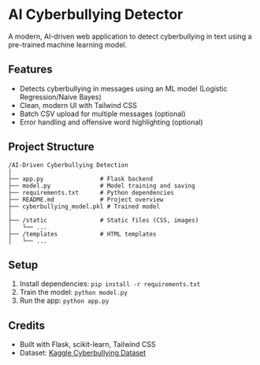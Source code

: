 # AI Cyberbullying Detector

A modern, AI-driven web application to detect cyberbullying in text using a pre-trained machine learning model.

## Features
- Detects cyberbullying in messages using an ML model (Logistic Regression/Naive Bayes)
- Clean, modern UI with Tailwind CSS
- Batch CSV upload for multiple messages (optional)
- Error handling and offensive word highlighting (optional)

## Project Structure
```
/AI-Driven Cyberbullying Detection
│
├── app.py                # Flask backend
├── model.py              # Model training and saving
├── requirements.txt      # Python dependencies
├── README.md             # Project overview
├── cyberbullying_model.pkl # Trained model
│
├── /static               # Static files (CSS, images)
│   └── ...
├── /templates            # HTML templates
│   └── ...
```

## Setup
1. Install dependencies: `pip install -r requirements.txt`
2. Train the model: `python model.py`
3. Run the app: `python app.py`

## Credits
- Built with Flask, scikit-learn, Tailwind CSS
- Dataset: [Kaggle Cyberbullying Dataset](https://www.kaggle.com/datasets)
